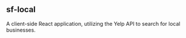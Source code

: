 ## sf-local

A client-side React application, utilizing the Yelp API to search for local businesses.
